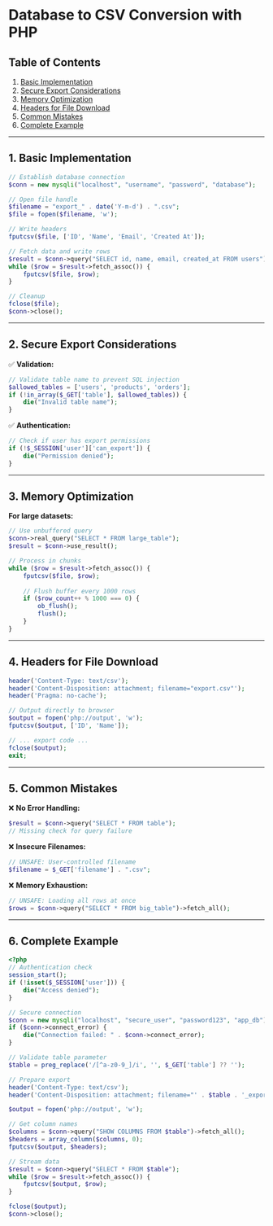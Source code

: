 
# Database to CSV Conversion with PHP

## Table of Contents
1. [Basic Implementation](#1-basic-implementation)
2. [Secure Export Considerations](#2-secure-export-considerations)
3. [Memory Optimization](#3-memory-optimization)
4. [Headers for File Download](#4-headers-for-file-download)
5. [Common Mistakes](#5-common-mistakes)
6. [Complete Example](#6-complete-example)

---

## 1. Basic Implementation

```php
// Establish database connection
$conn = new mysqli("localhost", "username", "password", "database");

// Open file handle
$filename = "export_" . date('Y-m-d') . ".csv";
$file = fopen($filename, 'w');

// Write headers
fputcsv($file, ['ID', 'Name', 'Email', 'Created At']);

// Fetch data and write rows
$result = $conn->query("SELECT id, name, email, created_at FROM users");
while ($row = $result->fetch_assoc()) {
    fputcsv($file, $row);
}

// Cleanup
fclose($file);
$conn->close();
```

---

## 2. Secure Export Considerations

✅ **Validation:**
```php
// Validate table name to prevent SQL injection
$allowed_tables = ['users', 'products', 'orders'];
if (!in_array($_GET['table'], $allowed_tables)) {
    die("Invalid table name");
}
```

✅ **Authentication:**
```php
// Check if user has export permissions
if (!$_SESSION['user']['can_export']) {
    die("Permission denied");
}
```

---

## 3. Memory Optimization

**For large datasets:**
```php
// Use unbuffered query
$conn->real_query("SELECT * FROM large_table");
$result = $conn->use_result();

// Process in chunks
while ($row = $result->fetch_assoc()) {
    fputcsv($file, $row);
    
    // Flush buffer every 1000 rows
    if ($row_count++ % 1000 === 0) {
        ob_flush();
        flush();
    }
}
```

---

## 4. Headers for File Download

```php
header('Content-Type: text/csv');
header('Content-Disposition: attachment; filename="export.csv"');
header('Pragma: no-cache');

// Output directly to browser
$output = fopen('php://output', 'w');
fputcsv($output, ['ID', 'Name']);

// ... export code ...
fclose($output);
exit;
```

---

## 5. Common Mistakes

❌ **No Error Handling:**
```php
$result = $conn->query("SELECT * FROM table");
// Missing check for query failure
```

❌ **Insecure Filenames:**
```php
// UNSAFE: User-controlled filename
$filename = $_GET['filename'] . ".csv";
```

❌ **Memory Exhaustion:**
```php
// UNSAFE: Loading all rows at once
$rows = $conn->query("SELECT * FROM big_table")->fetch_all();
```

---

## 6. Complete Example

```php
<?php
// Authentication check
session_start();
if (!isset($_SESSION['user'])) {
    die("Access denied");
}

// Secure connection
$conn = new mysqli("localhost", "secure_user", "password123", "app_db");
if ($conn->connect_error) {
    die("Connection failed: " . $conn->connect_error);
}

// Validate table parameter
$table = preg_replace('/[^a-z0-9_]/i', '', $_GET['table'] ?? '');

// Prepare export
header('Content-Type: text/csv');
header('Content-Disposition: attachment; filename="' . $table . '_export.csv"');

$output = fopen('php://output', 'w');

// Get column names
$columns = $conn->query("SHOW COLUMNS FROM $table")->fetch_all();
$headers = array_column($columns, 0);
fputcsv($output, $headers);

// Stream data
$result = $conn->query("SELECT * FROM $table");
while ($row = $result->fetch_assoc()) {
    fputcsv($output, $row);
}

fclose($output);
$conn->close();
```
